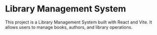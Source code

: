 # Library Management System

This project is a Library Management System built with React and Vite. It allows users to manage books, authors, and library operations.
